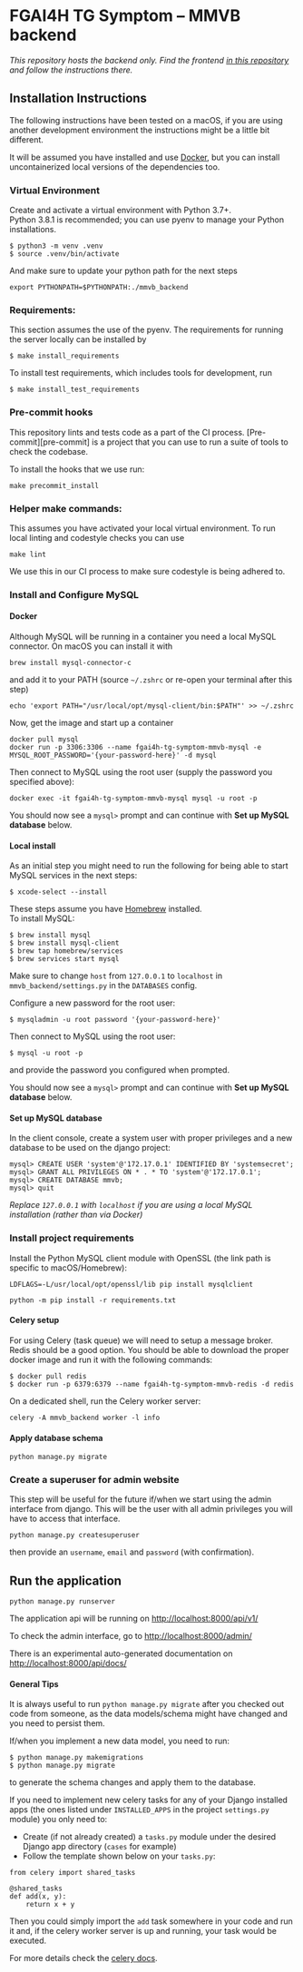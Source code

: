# FGAI4H TG Symptom – MMVB backend

*This repository hosts the backend only. Find the frontend*
*[in this repository](https://github.com/FG-AI4H-TG-Symptom/fgai4h-tg-symptom-benchmarking-frontend)*
*and follow the instructions there.*

## Installation Instructions

The following instructions have been tested on a macOS, if you are using another development environment the instructions
might be a little bit different.

It will be assumed you have installed and use [Docker](https://www.docker.com/get-started), but you can install
uncontainerized local versions of the dependencies too.

### Virtual Environment

Create and activate a virtual environment with Python 3.7+.  
Python 3.8.1 is recommended; you can use pyenv to manage your Python installations.
```
$ python3 -m venv .venv
$ source .venv/bin/activate
```

And make sure to update your python path for the next steps
```
export PYTHONPATH=$PYTHONPATH:./mmvb_backend
```

### Requirements:

This section assumes the use of the pyenv.
The requirements for running the server locally can be installed by
```
$ make install_requirements
```

To install test requirements, which includes tools for development, run
```
$ make install_test_requirements
```

### Pre-commit hooks

This repository lints and tests code as a part of the CI process.
[Pre-commit][pre-commit] is a project that you can use to run a suite of tools to check the codebase.

To install the hooks that we use run:
```
make precommit_install
```

### Helper make commands:

This assumes you have activated your local virtual environment.
To run local linting and codestyle checks you can use
```
make lint
```
We use this in our CI process to make sure codestyle is being adhered to.

### Install and Configure MySQL

#### Docker

Although MySQL will be running in a container you need a local MySQL connector. On macOS you can install it with
```
brew install mysql-connector-c
```
and add it to your PATH (source `~/.zshrc` or re-open your terminal after this step)
```
echo 'export PATH="/usr/local/opt/mysql-client/bin:$PATH"' >> ~/.zshrc
```

Now, get the image and start up a container
```
docker pull mysql
docker run -p 3306:3306 --name fgai4h-tg-symptom-mmvb-mysql -e MYSQL_ROOT_PASSWORD='{your-password-here}' -d mysql
```

Then connect to MySQL using the root user (supply the password you specified above):
```
docker exec -it fgai4h-tg-symptom-mmvb-mysql mysql -u root -p
```

You should now see a `mysql>` prompt and can continue with **Set up MySQL database** below.

#### Local install
As an initial step you might need to run the following for being able to start MySQL services in the next steps:
```
$ xcode-select --install
```

These steps assume you have [Homebrew](https://brew.sh/) installed.  
To install MySQL:
```
$ brew install mysql
$ brew install mysql-client
$ brew tap homebrew/services
$ brew services start mysql
```

Make sure to change `host` from `127.0.0.1` to `localhost` in `mmvb_backend/settings.py` in the `DATABASES` config.

Configure a new password for the root user:
```
$ mysqladmin -u root password '{your-password-here}'
```

Then connect to MySQL using the root user:
```
$ mysql -u root -p
```
and provide the password you configured when prompted.

You should now see a `mysql>` prompt and can continue with **Set up MySQL database** below.

#### Set up MySQL database

In the client console, create a system user with proper privileges and a new database to be used on the django project:
```
mysql> CREATE USER 'system'@'172.17.0.1' IDENTIFIED BY 'systemsecret';
mysql> GRANT ALL PRIVILEGES ON * . * TO 'system'@'172.17.0.1';
mysql> CREATE DATABASE mmvb;
mysql> quit
```
*Replace `127.0.0.1` with `localhost` if you are using a local MySQL installation (rather than via Docker)*


### Install project requirements

Install the Python MySQL client module with OpenSSL (the link path is specific to macOS/Homebrew):
```
LDFLAGS=-L/usr/local/opt/openssl/lib pip install mysqlclient
```

```
python -m pip install -r requirements.txt
```

#### Celery setup
For using Celery (task queue) we will need to setup a message broker. Redis should be a good option.
You should be able to download the proper docker image and run it with the following commands:

```
$ docker pull redis
$ docker run -p 6379:6379 --name fgai4h-tg-symptom-mmvb-redis -d redis
```

On a dedicated shell, run the Celery worker server:

```
celery -A mmvb_backend worker -l info
```

#### Apply database schema

```
python manage.py migrate
```

### Create a superuser for admin website

This step will be useful for the future if/when we start using the admin interface from django. This will be the user with all admin privileges you will have to access that interface.
```
python manage.py createsuperuser
```
then provide an `username`, `email` and `password` (with confirmation).


## Run the application

```
python manage.py runserver
```

The application api will be running on [http://localhost:8000/api/v1/](http://localhost:8000/api/v1/)

To check the admin interface, go to [http://localhost:8000/admin/](http://localhost:8000/admin/)

There is an experimental auto-generated documentation on [http://localhost:8000/api/docs/](http://localhost:8000/admin/)


#### General Tips ####

It is always useful to run `python manage.py migrate` after you checked out code from someone, as the data models/schema might
have changed and you need to persist them.

If/when you implement a new data model, you need to run:
```
$ python manage.py makemigrations
$ python manage.py migrate
```

to generate the schema changes and apply them to the database.


If you need to implement new celery tasks for any of your Django installed apps (the ones listed under `INSTALLED_APPS` in the project `settings.py` module) you only need to:

  - Create (if not already created) a `tasks.py` module under the desired Django app directory (`cases` for example)
  - Follow the template shown below on your `tasks.py`:
  ```
  from celery import shared_tasks

  @shared_tasks
  def add(x, y):
      return x + y
  ```

Then you could simply import the `add` task somewhere in your code and run it and, if the celery worker server is up and running, your task would be executed.

For more details check the [celery docs](https://docs.celeryproject.org/en/stable/django/first-steps-with-django.html).
